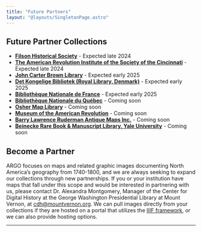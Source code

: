 ```yaml
---
title: "Future Partners"
layout: "@layouts/SingletonPage.astro"
---
```


## Future Partner Collections

* [**Filson Historical Society**](https://filsonhistorical.org/) - Expected late 2024
* [**The American Revolution Institute of the Society of the Cincinnati**](https://www.americanrevolutioninstitute.org/) - Expected late 2024
* [**John Carter Brown Library**](https://jcblibrary.org) - Expected early 2025
* [**Det Kongelige Bibliotek (Royal Library, Denmark)**](https://www.kb.dk/en) - Expected early 2025
* [**Bibliothe&#768;que Nationale de France**](https://www.bnf.fr/fr) - Expected early 2025
* [**Bibliothe&#768;que Nationale du Que&#769;bec**](https://www.banq.qc.ca/) - Coming soon
* [**Osher Map Library**](https://oshermaps.org/) - Coming soon
* [**Museum of the American Revolution**](https://www.amrevmuseum.org/) - Coming soon
* [**Barry Lawrence Ruderman Antique Maps Inc.**](https://www.raremaps.com/) - Coming soon
* [**Beinecke Rare Book & Manuscript Library, Yale University**](https://beinecke.library.yale.edu/) - Coming soon


## Become a Partner

ARGO focuses on maps and related graphic images documenting North America’s geography from 1740-1800, and we are always seeking to expand our collections through new partnerships. If you or your institution have maps that fall under this scope and would be interested in partnering with us, please contact Dr. Alexandra Montgomery, Manager of the Center for Digital History at the George Washington Presidential Library at Mount Vernon, at [cdh@mountvernon.org](mailto:cdh@mountvernon.org). We can pull images directly from your collections if they are hosted on a portal that utilizes the [IIIF framework](https://iiif.io), or we can also provide hosting options.

***
